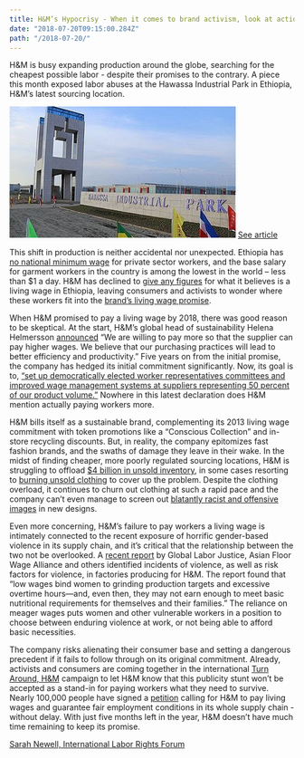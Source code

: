 ```yaml
---
title: H&M’s Hypocrisy - When it comes to brand activism, look at actions, not words
date: "2018-07-20T09:15:00.284Z"
path: "/2018-07-20/"
---
```


H&M is busy expanding production around the globe, searching for the cheapest possible labor - despite their promises to the contrary. A piece this month exposed labor abuses at the Hawassa Industrial Park in Ethiopia, H&M’s latest sourcing location.
<!-- end -->
![Hawassa_Industrial_Park](Hawassa_Industrial_Park.jpg)
[See article](https://theintercept.com/2018/07/08/ethiopia-garment-industry/)

This shift in production is neither accidental nor unexpected. Ethiopia has [no national minimum wage](http://www.ilo.org/wcmsp5/groups/public/---africa/---ro-addis_ababa/---sro-addis_ababa/documents/genericdocument/wcms_573550.pdf) for private sector workers, and the base salary for garment workers in the country is among the lowest in the world – less than $1 a day.
H&M has declined to [give any figures](https://theintercept.com/2018/07/08/ethiopia-garment-industry/) for what it believes is a living wage in Ethiopia, leaving consumers and activists to wonder where these workers fit into the [brand’s living wage promise](https://www.nytimes.com/2013/12/02/opinion/a-swedish-retailer-promises-a-living-wage.html).

When H&M promised to pay a living wage by 2018, there was good reason to be skeptical. At the start, H&M’s global head of sustainability Helena Helmersson [announced](https://www.reuters.com/article/hm-wages/hm-aims-to-pay-all-textile-workers-living-wage-by-2018-idUSL5N0JA30R20131125) “We are willing to pay more so that the supplier can pay higher wages. We believe that our purchasing practices will lead to better efficiency and productivity.” 
Five years on from the initial promise, the company has hedged its initial commitment significantly. Now, its goal is to, [“set up democratically elected worker representatives committees and improved wage management systems at suppliers representing 50 percent of our product volume.”](https://theintercept.com/2018/07/08/ethiopia-garment-industry/) Nowhere in this latest declaration does H&M mention actually paying workers more.

H&M bills itself as a sustainable brand, complementing its 2013 living wage commitment with token promotions like a “Conscious Collection” and in-store recycling discounts.
But, in reality, the company epitomizes fast fashion brands, and the swaths of damage they leave in their wake. In the midst of finding cheaper, more poorly regulated sourcing locations, H&M is struggling to offload [$4 billion in unsold inventory](https://money.cnn.com/2018/06/28/investing/hm-unsold-clothes-profits/index.html), in some cases resorting to [burning unsold clothing](https://www.greenpeace.org/archive-international/en/news/Blogs/makingwaves/hm-burning-new-clothes-fast-fashion-incineration/blog/60640/) to cover up the problem. Despite the clothing overload, it continues to churn out clothing at such a rapid pace and the company can’t even manage to screen out [blatantly racist and offensive images](https://www.seattletimes.com/business/wapowhy-retailers-like-zara-and-h-m-keep-making-headlines-for-offensive-clothing/) in new designs.

Even more concerning, H&M’s failure to pay workers a living wage is intimately connected to the recent exposure of horrific gender-based violence in its supply chain, and it’s critical that the relationship between the two not be overlooked. A [recent report](https://www.globallaborjustice.org/wp-content/uploads/2018/05/GBV-HM-May-2018.pdf) by Global Labor Justice, Asian Floor Wage Alliance and others identified incidents of violence, as well as risk factors for violence, in factories producing for H&M. The report found that “low wages bind women to grinding production targets and excessive overtime hours—and, even then, they may not earn enough to meet basic nutritional requirements for themselves and their families.” The reliance on meager wages puts women and other vulnerable workers in a position to choose between enduring violence at work, or not being able to afford basic necessities.

The company risks alienating their consumer base and setting a dangerous precedent if it fails to follow through on its original commitment. Already, activists and consumers are coming together in the international [Turn Around, H&M](https://turnaroundhm.org) campaign to let H&M know that this publicity stunt won’t be accepted as a stand-in for paying workers what they need to survive. Nearly 100,000 people have signed a [petition](https://act.wemove.eu/campaigns/760) calling for H&M to pay living wages and guarantee fair employment conditions in its whole supply chain - without delay. With just five months left in the year, H&M doesn’t have much time remaining to keep its promise.

[Sarah Newell, International Labor Rights Forum](https://laborrights.org/blog/authors/sarah-newell-international-labor-rights-forum)